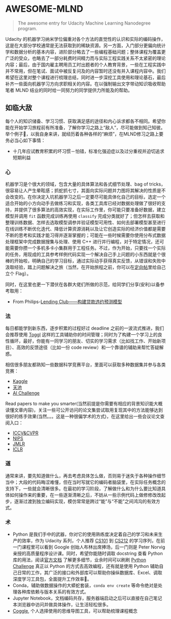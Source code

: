 # AWESOME-MLND
> The awesome entry for Udacity Machine Learning Nanodegree program.

Udacity 的机器学习纳米学位偏重对各个方法的直觉性的认识和实际的编码操作，这是在大部分学校通常是无法获取到的稀缺资源。另一方面，入门部分更偏向统计学和数据分析的基本内容，进阶部分略去了一些编程基础问题；整体课程为覆盖更广泛的受众，也略去了一部分耗费时间精力而与实际工程实践关系不太紧密的理论内容；最后，由于国内雇主聘用员工时出题者的个人教育背景，一些在工程实践中并不常用，但在笔试、面试中被反复问及的内容暂时还没有并入课程内容中。我们希望在这里对整个课程进行梳理总结，同时进一步深挖工具使用和理论基石，最后补齐一些面向机器学习方向求职相关的内容。在以强制输出文字带动知识吸收帮助笔者 MLND 结业的同时给一同努力的同学提供力所能及的帮助。

## 如临大敌
每个人的知识储备、学习习惯、获取满足感的途径和内心诉求都各不相同。希望你能在开始学习旅程前有所准备，了解你学习之路上“敌人”，尽可能做到知己知彼。举个例子:see_no_evil:，以我自身来讲，就经历着各种各样的“麻烦”，在MLND修习之路上要务必当心如下事情：

- 十几年应试教育积累的坏习惯－怕错，标准化强迫症以及过分重视并迫切追求短期利益

### 心
机器学习是个很大的领域，包含大量的具体算法和各式细节处理、bag of tricks，很容易让人产生晕眩感；抓蛇抓七寸，其面向实际问题并力图将其解决的性质是不会改变的。在你决定入坑机器学习之后一定要尽可能具体化自己的目标，选定一个适合开始的小方向动手去做练习和实现，各类工具库已经对数据处理做了很好的支持，并提供了很多算法的高效实现，在实际工作里，你可能只要准备好数据，建立模型并调用 `fit` 函数完成训练再使用 `classify` 完成分类就好了；但怎样去获取和整理训练数据、怎样去选取模型调参并验证模型可用性、如何去部署模型甚至进行在线训练不断优化迭代、降低计算资源消耗以及让它创造实际的经济价值都是需要不断的思考和实践才能习得并逐渐掌握的；可能在一些时候需要你使用分布式数据处理框架中完成数据搜集与处理、使用 C++ 进行并行编程，对于特定情况，还可能需要你攒一个多机多卡小集群用于工程任务。不过，作为开始，只要找一个实际的任务，用现成的工具参考样例代码实现一个解决自己手上问题的小东西就是个很棒的开始啦，明确自己的学习目标，通过实际动手获得真实反馈，从错误和失败中汲取经验，踏上问题解决之旅（当然，在开始旅程之前，你可以在[定向帖](https://github.com/PeterHuang2015/AWESOME-MLND/issues/2)里给自己立个 Flag）。

同时，在这里也更一下潜伏在各群大佬们所做的示范，给同学们分享(安利)以备参考取用：
+ From Philips-[Lending Club——构建贷款违约预测模型](https://zhuanlan.zhihu.com/p/29994599?group_id=901231043728805888)

### 法
每日都能学到新东西，逐步积累的过程好过 deadline 之前的一波流式推进，我们会推荐使用 [Toggl](https://www.toggl.com/) 这样的工具辅助你的时间管理；同时为了构建一个学习上的良性循环，最好，你能有一同学习的朋友、切实的学习需求（比如找工作、开始新项目）、高效的反馈途径（比如一份 code review）和一个靠谱的辅助来帮忙答疑解惑。

相信很多朋友都熟知一些数据科学竞赛平台，里面可以获取多种数据集并参与各类竞赛：
+ [Kaggle](https://www.kaggle.com/)
+ [天池](https://tianchi.aliyun.com/)
+ [AI Challenge](https://challenger.ai/)

Read papers to make you smarter(当然前提是你需要有相应的背景知识能大概读懂文章内容)，关注一些可公开访问的论文集尝试取用复现其中的方法能够达到很好的练手效果(当然。。。这是一种很偏学术的方式)，在这里给出一些会议论文查阅入口：
+ [ICCV&CVPR](http://openaccess.thecvf.com/menu.py)
+ [NIPS](http://papers.nips.cc/)
+ [JMLR](http://www.jmlr.org/)
+ [ICLR](http://www.iclr.cc/)

### 道
通常来讲，要先知道做什么，再去考虑具体怎么做，否则易于迷失于各种操作细节当中；大段的代码晦涩难懂，但在当时写就它的编码者脑袋里，在实际任务概念的支持下，一些就会清晰很多。在最初的学习阶段，了解做什么和为什么要比知道具体如何操作来的重要，在一些逐渐清晰之后，不妨从一些示例代码上做修修改改起步，逐渐过渡到独立编码实现，模仿常常是跨过“能”与“不能”之间鸿沟的有效方式。

### 术
+ Python 是我们手中的武器，你对它的使用熟练度决定着自己的学习和未来生产的效率，作为 Udacity 系列，个人推荐 [CS101](https://www.udacity.com/course/intro-to-computer-science--cs101) 到 [CS212](https://www.udacity.com/course/design-of-computer-programs--cs212) 的学习序列，在前一门课程里可以看到 Google 创始人布林出席捧场，后一门则是 Peter Norvig 亲授的高质量程序设计课。同时，希望你能随时调取 docstring 查看 Python 库的用法，阅读[官方文档](https://www.python.org/doc/) 了解更多细节，业余时间可以刷刷 [Python Challenge](http://www.pythonchallenge.com/) 真正以 Python 的方式去高效编程，还有就是使用 Python 辅助自己日常的工作，其广泛的接口和外部库可以帮助你操纵数据库、Excel、调取深度学习工具包，全面提升工作效率:rocket:。
+ Conda，辅助做数据操作的大蟒蛇套装，`conda env create` 等命令绝对是处理各种库依赖与版本关系的有效方式。
+ Jupyter Notebook，文档编码共存，服务器端启动之后可以直接在自己笔记本浏览器中访问并做具体操作，让生活轻松很多。
+ [Coggle](https://coggle.it/), 个人选择使用的思维导图工具，可以帮助梳理课程概念
